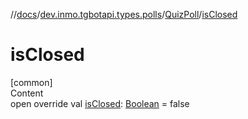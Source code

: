 //[docs](../../../index.md)/[dev.inmo.tgbotapi.types.polls](../index.md)/[QuizPoll](index.md)/[isClosed](is-closed.md)



# isClosed  
[common]  
Content  
open override val [isClosed](is-closed.md): [Boolean](https://kotlinlang.org/api/latest/jvm/stdlib/kotlin/-boolean/index.html) = false  



